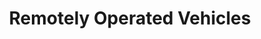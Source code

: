 ---
title: "Remotely Operated Vehicles"
excerpt: "Field manual for imagery based surveys using remotely operated vehicles (ROVs)"
image: /assets/images/sops/rov.jpg
external_url: https://rov-field-manual.github.io/
share: false
related: false
---